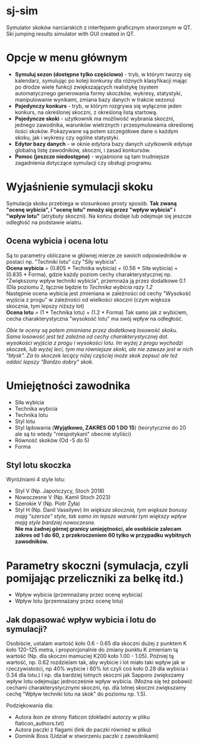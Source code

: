 # sj-sim
Symulator skoków narciarskich z interfejsem graficznym stworzonym w QT.
Ski jumping results simulator with GUI created in QT.

# Opcje w menu głównym
- **Symuluj sezon (dostępne tylko częściowo)** - tryb, w którym tworzy się kalendarz, symulując po koleji konkursy dla różnych klasyfikacji mając po drodze wiele funkcji zwiększających realistykę (system automatycznego generowania formy skoczków, wykresy, statystyki, manipulowanie wynikami, zmiana bazy danych w trakcie sezonu)
- **Pojedynczy konkurs** - tryb, w którym rozgrywa się wyłącznie jeden konkurs, na określonej skoczni, z określoną listą startową.
- **Pojedyncze skoki** - użytkownik ma możliwość wybrania skoczni, jednego zawodnika, warunków wietrznych i przesymulowania określonej ilości skoków. Pokazywane są potem szczegółowe dane o każdym skoku, jak i wykresy czy ogólne statystyki.
- **Edytor bazy danych** - w oknie edytora bazy danych użytkownik edytuje globalną listę zawodników, skoczni, i zasad konkursów.
- **Pomoc (jeszcze niedostępne)** - wyjaśnione są tam trudniejsze zagadnienia dotyczące symulacji czy obsługi programu.

# Wyjaśnienie symulacji skoku
Symulacja skoku przebiega w stosunkowo prosty sposób. **Tak zwaną "ocenę wybicia", i "ocenę lotu" mnoży się przez "wpływ wybicia" i "wpływ lotu"** (atrybuty skoczni). Na końcu dodaje lub odejmuje się jeszcze odległość na podstawie wiatru.
## Ocena wybicia i ocena lotu
Są to parametry obliczane w głównej mierze ze swoich odpowiedników w postaci np. "Techniki lotu" czy "Siły wybicia".<br>
**Ocena wybicia** = (0.805 * Technika wybicia) + (0.56 * Siła wybicia) + (0.835 * Forma), gdzie każdy poziom cechy charakterystycznej np. "Zwiększony wpływ techniki wybicia", przemnaża ją przez dodatkowe 0.1 (Dla poziomu 2, łącznie będzie to *Technika wybicia razy 1.2*<br>
Następnie ocena wybicia jest zmieniana w zależności od cechy "Wysokość wyjścia z progu" w zależności od wielkości skoczni (czym większa skocznia, tym lepszy niższy lot)<br>
**Ocena lotu** = (1 * Technika lotu) + (1.2 * Forma)
Tak samo jak z wybiciem, cecha charakterystyczna "wysokość lotu" ma swój wpływ na odległość.

*Obie te oceny są potem zmieniane przez dodatkową losowość skoku. Sama losowość jest też zależna od cechy charakterystycznej dot. wysokości wyjścia z progu i wysokości lotu. Im wyżej z progu wychodzi skoczek, lub wyżej leci, tym ma równiejsze skoki, ale nie zawsze jest w nich "błysk". Za to skoczek lecący niżej częściej może skok zepsuć ale też oddać lepszy "Bardzo dobry" skok.*

# Umiejętności zawodnika
- Siła wybicia
- Technika wybicia
- Technika lotu
- Styl lotu
- Styl lądowania (**Wyjątkowo, ZAKRES OD 1 DO 15**) (teorytycznie do 20 ale są to wtedy "niespotykani" obecnie styliści)
- Równość skoków (Od -5 do 5)
- Forma

## Styl lotu skoczka
Wyróżniami 4 style lotu:
- Styl V (Np. Japończycy, Stoch 2018)
- Nowoczesne V (Np. Kamil Stoch 2023)
- Szerokie V (Np. Piotr Żyła)
- Styl H (Np. Danil Vassilyev)
*Im większa skocznia, tym większe bonusy mają "szersze" style, tak samo im lepsze warunki tym większy wpływ mają style bardziej nowoczesne.*<br>
**Nie ma żadnej górnej granicy umiejętności, ale osobiście zalecam zakres od 1 do 60, z przekroczeniem 60 tylko w przypadku wybitnych zawodników.**

# Parametry skoczni (symulacja, czyli pomijając przeliczniki za belkę itd.)
- Wpływ wybicia (przemnażany przez ocenę wybicia)
- Wpływ lotu (przemnażany przez ocenę lotu)
## Jak dopasować wpływ wybicia i lotu do symulacji?
Osobiście, ustalam wartość koło 0.6 - 0.65 dla skoczni dużej z punktem K koło 120-125 metra, i proporcjonalnie do zmiany punktu K zmieniam tą wartość (Np. dla skoczni mamuciej K200 koło 1.00 - 1.05).
Później tą wartość, np. 0.62 rozdzielam tak, aby wybicie i lot miało taki wpływ jak w rzeczywistości, np 40% wybicie i 60% lot czyli coś koło 0.28 dla wybicia i 0.34 dla lotu.) I np. dla bardziej lotnych skoczni jak Sapporo zwiększamy wpływ lotu odejmując jednocześnie wpływ wybicia. (Można się też pobawić cechami charakterystycznymi skoczni, np. dla lotnej skoczni zwiększamy cechę "Wpływ techniki lotu na skok" do poziomu np. 1.5).<br>


Podziękowania dla:
- Autora ikon ze strony flaticon (dokładni autorzy w pliku flaticon_authors.txt)
- Autora paczki z flagami (link do paczki również w pliku)
- Dominik Boss (Udział w stworzeniu paczki z zawodnikami)

